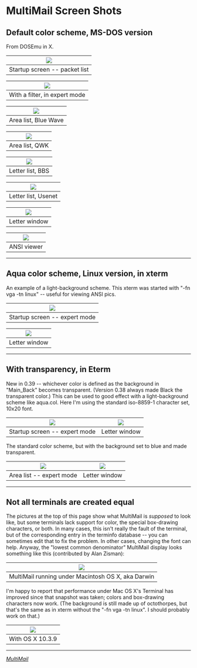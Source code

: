 MultiMail Screen Shots
======================


Default color scheme, MS-DOS version
------------------------------------

From DOSEmu in X.

| ![](mm_packet.png) |
| --- |
| Startup screen -- packet list |

| ![](mm_filter.png) |
| --- |
| With a filter, in expert mode |

| ![](mm_areas.png) |
| --- |
| Area list, Blue Wave |

| ![](mm_areas2.png) |
| --- |
| Area list, QWK |

| ![](mm_llist.png) |
| --- |
| Letter list, BBS |

| ![](mm_llist2.png) |
| --- |
| Letter list, Usenet |

| ![](mm_letter.png) |
| --- |
| Letter window |

| ![](mm_ansi.png) |
| --- |
| ANSI viewer |

---


Aqua color scheme, Linux version, in xterm
------------------------------------------

An example of a light-background scheme. This xterm was started with "-fn
vga -tn linux" -- useful for viewing ANSI pics.

| ![](aqua_packet.png) |
| --- |
| Startup screen -- expert mode |

| ![](aqua_letter.png) |
| --- |
| Letter window |

---


With transparency, in Eterm
---------------------------

New in 0.39 -- whichever color is defined as the background in "Main_Back"
becomes transparent. (Version 0.38 always made Black the transparent
color.) This can be used to good effect with a light-background scheme like
aqua.col. Here I'm using the standard iso-8859-1 character set, 10x20
font.

![](s_marble_packet.png) | ![](s_marble_letter.png)
--- | ---
Startup screen -- expert mode | Letter window

The standard color scheme, but with the background set to blue and made
transparent.

![](s_trans_areas.jpg) | ![](s_trans_letter.jpg)
--- | ---
Area list -- expert mode | Letter window

---


Not all terminals are created equal
-----------------------------------

The pictures at the top of this page show what MultiMail is _supposed_
to look like, but some terminals lack support for color, the special
box-drawing characters, or both. In many cases, this isn't really the fault of
the terminal, but of the corresponding entry in the terminfo database --
you can sometimes edit that to fix the problem. In other cases, changing the
font can help. Anyway, the "lowest common denominator" MultiMail display looks
something like this (contributed by Alan Zisman):

| ![](darwin.jpg) |
| --- |
| MultiMail running under Macintosh OS X, aka Darwin |

I'm happy to report that performance under Mac OS X's Terminal has
improved since that snapshot was taken; colors and box-drawing
characters now work. (The background is still made up of octothorpes,
but that's the same as in xterm without the "-fn vga -tn linux". I
should probably work on that.)

| ![](darwin2.png) |
| --- |
| With OS X 10.3.9 |

---
*[MultiMail](https://wmcbrine.com/MultiMail/)*

